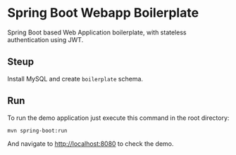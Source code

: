# Spring Boot Webapp Boilerplate
Spring Boot based Web Application boilerplate, with stateless authentication using JWT.

## Steup

Install MySQL and create `boilerplate` schema.

## Run

To run the demo application just execute this command in the root directory:

``
mvn spring-boot:run
``

And navigate to [http://localhost:8080](http://localhost:8080) to check the demo. 

